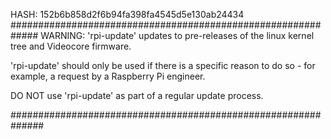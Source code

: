 HASH: 152b6b858d2f6b94fa398fa4545d5e130ab24434
#############################################################
WARNING: 'rpi-update' updates to pre-releases of the linux 
kernel tree and Videocore firmware.

'rpi-update' should only be used if there is a specific 
reason to do so - for example, a request by a Raspberry Pi 
engineer.

DO NOT use 'rpi-update' as part of a regular update process.

##############################################################
